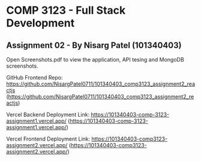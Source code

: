 # COMP 3123 - Full Stack Development
## Assignment 02 - By Nisarg Patel (101340403)

Open Screenshots.pdf to view the application, API tesing and MongoDB screenshots.

GitHub Frontend Repo:
https://github.com/NisargPatel0711/101340403_comp3123_assignment2_reactjs
(https://github.com/NisargPatel0711/101340403_comp3123_assignment2_reactjs) 

Vercel Backend Deployment Link:
https://101340403-comp-3123-assignment1.vercel.app/
(https://101340403-comp-3123-assignment1.vercel.app/)

Vercel Frontend Deployment Link: 
https://101340403-comp3123-assignment2.vercel.app/
(https://101340403-comp3123-assignment2.vercel.app/)
